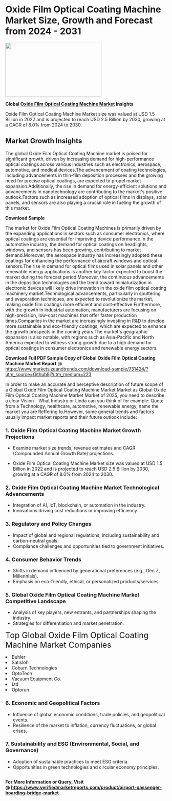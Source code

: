 <H1>Oxide Film Optical Coating Machine Market Size, Growth and Forecast from 2024 - 2031</H1><img class="aligncenter size-medium wp-image-584254" src="https://thirdeyenews.in/wp-content/uploads/2024/09/Global-Market-Research-300x168.jpeg" alt="" width="300" height="168" /><p><strong>Global&nbsp;<a href="https://www.marketsizeandtrends.com/download-sample/731424/?utm_source=Github8j?utm_medium=223">Oxide Film Optical Coating Machine Market</a> Insights</strong></p><p>Oxide Film Optical Coating Machine Market size was valued at USD 1.5 Billion in 2022 and is projected to reach USD 2.5 Billion by 2030, growing at a CAGR of 8.0% from 2024 to 2030.</p><p><h2>Market Growth Insights</h2> <p>The global Oxide Film Optical Coating Machine market is poised for significant growth, driven by increasing demand for high-performance optical coatings across various industries such as electronics, aerospace, automotive, and medical devices.The advancement of coating technologies, including advancements in thin-film deposition processes and the growing need for precise optical coatings, are expected to propel market expansion.Additionally, the rise in demand for energy-efficient solutions and advancements in nanotechnology are contributing to the market's positive outlook.Factors such as increased adoption of optical films in displays, solar panels, and sensors are also playing a crucial role in fueling the growth of this market.</p> <p><strong>Download Sample</strong></p> <p>The market for Oxide Film Optical Coating Machines is primarily driven by the expanding applications in sectors such as consumer electronics, where optical coatings are essential for improving device performance.In the automotive industry, the demand for optical coatings on headlights, windows, and sensors has been growing, contributing to market demand.Moreover, the aerospace industry has increasingly adopted these coatings for enhancing the performance of aircraft windows and optical sensors.The rise in demand for optical films used in solar panels and other renewable energy applications is another key factor expected to boost the market during the forecast period.Moreover, the continuous advancements in the deposition technologies and the trend toward miniaturization in electronic devices will likely drive innovation in the oxide film optical coating machinery market.Technological advancements, particularly in sputtering and evaporation techniques, are expected to revolutionize the market, making oxide film coatings more efficient and cost-effective.Furthermore, with the growth in industrial automation, manufacturers are focusing on high-precision, low-cost machines that offer faster production times.Companies in the market are increasingly investing in R&D to develop more sustainable and eco-friendly coatings, which are expected to enhance the growth prospects in the coming years.The market's geographic expansion is also notable, with regions such as Asia-Pacific and North America expected to witness strong growth due to a high demand for optical coatings in consumer electronics and renewable energy sectors.<p><span class=""><strong>Download Full PDF Sample Copy of Global Oxide Film Optical Coating Machine Market Report</strong> @ <a href="https://www.marketsizeandtrends.com/download-sample/731424/?utm_source=Github8j?utm_medium=223" target="_blank">https://www.marketsizeandtrends.com/download-sample/731424/?utm_source=Github8j?utm_medium=223</a></span></p><p>In order to make an accurate and perceptive description of future scope of a Global&nbsp;Oxide Film Optical Coating Machine Market Market as Global&nbsp;Oxide Film Optical Coating Machine Market Market of 2025, you need to describe a clear Vision &ndash; What Industry or Linda can you think of for example: Quote from a Technology, healthcare, automotive, renewable energy, name the market you are Reffering to.However, some general trends and factors usually impact market reports and their future outlook include:</p><h3>1.&nbsp;<strong>Oxide Film Optical Coating Machine Market Growth Projections</strong></h3><ul><li>Examine market size trends, revenue estimates and CAGR (Compounded Annual Growth Rate) projections.</li><li><p>Oxide Film Optical Coating Machine Market size was valued at USD 1.5 Billion in 2022 and is projected to reach USD 2.5 Billion by 2030, growing at a CAGR of 8.0% from 2024 to 2030.</p></li></ul><h3>2.&nbsp;<strong>Oxide Film Optical Coating Machine Market Technological Advancements</strong></h3><ul><li>Integration of AI, IoT, blockchain, or automation in the industry.</li><li>Innovations driving cost reductions or improving efficiency.</li></ul><h3>3.&nbsp;<strong>Regulatory and Policy Changes</strong></h3><ul><li>Impact of global and regional regulations, including sustainability and carbon-neutral goals.</li><li>Compliance challenges and opportunities tied to government initiatives.</li></ul><h3>4.&nbsp;<strong>Consumer Behavior Trends</strong></h3><ul><li>Shifts in demand influenced by generational preferences (e.g., Gen Z, Millennials).</li><li>Emphasis on eco-friendly, ethical, or personalized products/services.</li></ul><h3>5.&nbsp;<strong>Global Oxide Film Optical Coating Machine Market Competitive Landscape</strong></h3><ul><li>Analysis of key players, new entrants, and partnerships shaping the industry.</li><li>Strategies for differentiation and market penetration.</li></ul><p data-pm-slice="1 1 []"><span style="color: inherit; font-family: inherit; font-size: 25px;">Top Global Oxide Film Optical Coating Machine Market Companies</span></p><div class="" data-test-id=""><p><li>Buhler</li><li> Satisloh</li><li> Coburn Technologies</li><li> OptoTech</li><li> Vacuum Equipment Co.</li><li> Ltd</li><li> Optorun</li></p></div><h3>6.&nbsp;<strong>Economic and Geopolitical Factors</strong></h3><ul><li>Influence of global economic conditions, trade policies, and geopolitical events.</li><li>Resilience of the market to inflation, currency fluctuations, or global crises.</li></ul><h3>7.&nbsp;<strong>Sustainability and ESG (Environmental, Social, and Governance)</strong></h3><ul><li>Adoption of sustainable practices to meet ESG criteria.</li><li>Opportunities in green technologies and circular economy principles.</li></ul><h2><strong style="font-size: 14px;">For More Information or Query, Visit @&nbsp;</strong><a style="background-color: #ffffff; font-size: 14px;" href="https://www.marketsizeandtrends.com/report/oxide-film-optical-coating-machine-market/" target="_blank">https://www.verifiedmarketreports.com/product/airport-passenger-boarding-bridge-market</a></h2>